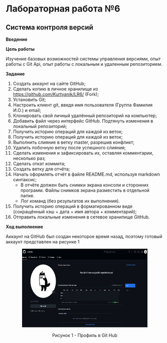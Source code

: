# Лабораторная работа №6

## Система контроля версий
**Введение**

**Цель работы**

Изучение базовых возможностей системы управления версиями, опыт работы с Git Api, опыт работы с локальным и удаленным репозиторием.

**Задание**

1. Создать аккаунт на сайте GitHub;
2. Сделать копию в личное хранилище из https://github.com/Kurtyanik/LR6/ (Fork);
3. Установить Git;
4. Настроить клиент git, введя имя пользователя (Группа Фамилия И.О.) и email;
5. Клонировать свой личный удалённый репозиторий на компьютер;
6. Добавить файл через интерфейс GitHub. Подтянуть изменения в локальный репозиторий;
7. Получить историю операций для каждой из веток;
8. Получить историю операций для каждой из веток;
9. Выполнить слияние в ветку master, разрешив конфликт;
10. Удалить побочную ветку после успешного слияния;
11. Сделать изменения и зафиксировать их, оставляя комментарии, несколько раз;
12. Сделать откат коммита;
13. Создать ветку для отчёта;
14. Начать оформлять отчёт в файле README.md, используя markdown синтаксис;
    - В отчёте должен быть снимки экрана консоли и сторонних программ. Файлы снимков экрана разместить в отдельной папке.
    - Лог команд (без результатов их выполнения).
15. Получить историю операций в форматированном виде (сокращённый хэш + дата + имя автора + комментарий);
16. Отправить локальные изменения в сетевое хранилище GitHub.

**Ход выполнение**

Аккаунт на GitHub был создан некоторое время назад, поэтому
готовый аккаунт представлен на рисунке 1

<p align="center">
  <img width="400" height="250" src="https://github.com/sunnerfuer/LR6/blob/report/screenshots/profile.jpg">
</p>
<p style="text-align:center;">Рисунок 1 - Профиль в Git Hub</p>
